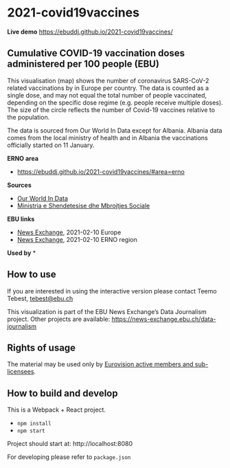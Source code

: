 # 2021-covid19vaccines

**Live demo** https://ebuddj.github.io/2021-covid19vaccines/

## Cumulative COVID-19 vaccination doses administered per 100 people (EBU)

This visualisation (map) shows the number of coronavirus SARS-CoV-2 related vaccinations by in Europe per country. The data is counted as a single dose, and may not equal the total number of people vaccinated, depending on the specific dose regime (e.g. people receive multiple doses). The size of the circle reflects the number of Covid-19 vaccines relative to the population.

The data is sourced from Our World In Data except for Albania. Albania data comes from the local ministry of health and in Albania the vaccinations officially started on 11 January.

**ERNO area** 
* https://ebuddj.github.io/2021-covid19vaccines/#area=erno

**Sources**
* [Our World In Data](https://ourworldindata.org/covid-vaccinations)
* [Ministria e Shendetesise dhe Mbrojtjes Sociale](https://shendetesia.gov.al/?s=Vaksinimi+antiCOVID)

**EBU links**
* [News Exchange](https://news-exchange.ebu.ch/item_detail/74611e3f763e7c8321feef8ce5412b40/2021_21004014), 2021-02-10 Europe
* [News Exchange](https://news-exchange.ebu.ch/item_detail/8366c5ddf499da5ce7aa7801809eac48/2021_21006238), 2021-02-10 ERNO region

**Used by**
*

## How to use

If you are interested in using the interactive version please contact Teemo Tebest, tebest@ebu.ch

This visualization is part of the EBU News Exchange’s Data Journalism project. Other projects are available: https://news-exchange.ebu.ch/data-journalism

## Rights of usage

The material may be used only by [Eurovision active members and sub-licensees](https://www.ebu.ch/eurovision-news/members-and-sublicensees).

## How to build and develop

This is a Webpack + React project.

* `npm install`
* `npm start`

Project should start at: http://localhost:8080

For developing please refer to `package.json`